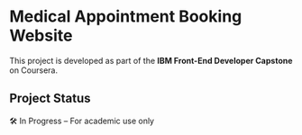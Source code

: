 # Medical Appointment Booking Website

This project is developed as part of the **IBM Front-End Developer Capstone** on Coursera.

## Project Status

🛠️ In Progress – For academic use only
